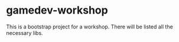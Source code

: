 # gamedev-workshop
This is a bootstrap project for a workshop. There will be listed all the necessary libs.
